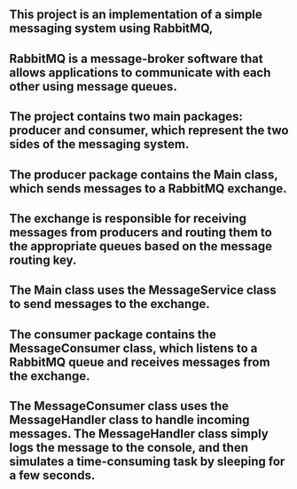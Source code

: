 
## This project is an implementation of a simple messaging system using RabbitMQ, 
## RabbitMQ is a message-broker software that allows applications to communicate with each other using message queues. 

## The project contains two main packages: producer and consumer, which represent the two sides of the messaging system. 
## The producer package contains the Main class, which sends messages to a RabbitMQ exchange. 
## The exchange is responsible for receiving messages from producers and routing them to the appropriate queues based on the message routing key. 
## The Main class uses the MessageService class to send messages to the exchange. 
## The consumer package contains the MessageConsumer class, which listens to a RabbitMQ queue and receives messages from the exchange. 
## The MessageConsumer class uses the MessageHandler class to handle incoming messages. The MessageHandler class simply logs the message to the console, and then simulates a time-consuming task by sleeping for a few seconds.



